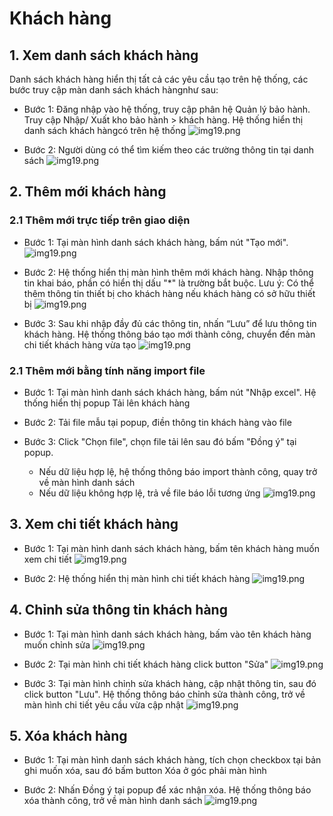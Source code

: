 # Khách hàng

## 1. Xem danh sách khách hàng
Danh sách khách hàng hiển thị tất cả các yêu cầu tạo trên hệ thống, các bước truy cập màn danh sách khách hàngnhư sau:

- Bước 1: Đăng nhập vào hệ thống, truy cập phân hệ Quản lý bảo hành. Truy cập Nhập/ Xuất kho bảo hành > khách hàng. Hệ thống hiển thị danh sách khách hàngcó trên hệ thống
![img19.png](/img/kh/kh0.png)

- Bước 2: Người dùng có thể tìm kiếm theo các trường thông tin tại danh sách 
![img19.png](/img/kh/kh01.png)


## 2. Thêm mới khách hàng
### 2.1 Thêm mới trực tiếp trên giao diện

- Bước 1: Tại màn hình danh sách khách hàng, bấm nút "Tạo mới".
![img19.png](/img/kh/kh1.png)

- Bước 2: Hệ thống hiển thị màn hình thêm mới khách hàng. Nhập thông tin khai báo, phần có hiển thị dấu "*" là trường bắt buộc.
Lưu ý: Có thể thêm thông tin thiết bị cho khách hàng nếu khách hàng có sở hữu thiết bị
![img19.png](/img/kh/kh2.png)

- Bước 3: Sau khi nhập đầy đủ các thông tin, nhấn “Lưu” để lưu thông tin khách hàng. Hệ thống thông báo tạo mới thành công, chuyển đến màn chi tiết khách hàng vừa tạo
![img19.png](/img/kh/kh3.png)

### 2.1 Thêm mới bằng tính năng import file
- Bước 1: Tại màn hình danh sách khách hàng, bấm nút "Nhập excel". Hệ thống hiển thị popup Tải lên khách hàng

- Bước 2: Tải file mẫu tại popup, điền thông tin khách hàng vào file

- Bước 3: Click "Chọn file", chọn file tải lên sau đó bấm "Đồng ý" tại popup. 
  - Nếu dữ liệu hợp lệ, hệ thống thông báo import thành công, quay trở về màn hình danh sách
  - Nếu dữ liệu không hợp lệ, trả về file báo lỗi tương ứng
![img19.png](/img/kh/kh4.png)


## 3. Xem chi tiết khách hàng

- Bước 1: Tại màn hình danh sách khách hàng, bấm tên khách hàng muốn xem chi tiết
![img19.png](/img/kh/kh5.png)

- Bước 2: Hệ thống hiển thị màn hình chi tiết khách hàng
![img19.png](/img/kh/kh6.png)

## 4. Chỉnh sửa thông tin khách hàng

- Bước 1: Tại màn hình danh sách khách hàng, bấm vào tên khách hàng muốn chỉnh sửa
![img19.png](/img/kh/kh5.png)

- Bước 2: Tại màn hình chi tiết khách hàng click button "Sửa"
![img19.png](/img/kh/kh7.png)

- Bước 3: Tại màn hình chỉnh sửa khách hàng, cập nhật thông tin, sau đó click button "Lưu". Hệ thống thông báo chỉnh sửa thành công, trở về màn hình chi tiết yêu cầu vừa cập nhật
![img19.png](/img/kh/kh8.png)

## 5. Xóa khách hàng

- Bước 1: Tại màn hình danh sách khách hàng, tích chọn checkbox tại bản ghi muốn xóa, sau đó bấm button Xóa ở góc phải màn hình

- Bước 2: Nhấn Đồng ý tại popup để xác nhận xóa. Hệ thống thông báo xóa thành công, trở về màn hình danh sách
  ![img19.png](/img/kh/kh9.png)